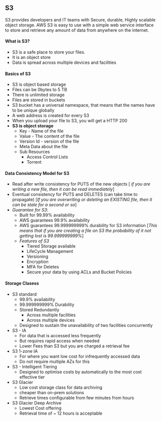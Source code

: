 

## S3
S3 provides developers and IT teams with Secure, durable, Highly scalable object storage. AWS S3 is easy to use with a simple web service interface to store and retrieve any amount of data from anywhere on the internet.
#### What is S3?
* S3 is a safe place to store your files. 
* It is an object store
* Data is spread across multiple devices and facilities

#### Basics of S3
* S3 is object based storage
* Files can be 0bytes to 5 TB
* There is unlimited storage
* Files are stored in buckets
* S3 bucket has a universal namespace, that means that the names have to be unique globally
*  A web address is created for every S3
* When you upload your file to S3, you will get a HTTP 200
* **S3 is object storage**
	* Key - Name of the file
	* Value - The content of the file
	* Version Id - version of the file
	* Meta Data about the file
	* Sub Resources
		* Access Control Lists
		* Torrent
#### Data Consistency Model for S3
* Read after write consistency for PUTS of the new objects [ *if you are writing a new file, then it can be read immediately*]
* Eventual consistency for PUTS and DELETES (can take time to propagate) [*If you are overwriting or deleting an EXISTING file, then it can be stale for a second or so*]
* *Guarantee for S3*:
	* Built for 99.99% availability
	* AWS guarantees 99.9% availability
	* AWS guarantees 99.999999999% durability for S3 information [*This means that if you are creating a file on S3 the probability of it not getting lost is 99.999999999%*]
	* *Features of S3*
		* Tiered Storage available
		* LifeCycle Management
		* Versioning
		* Encryption
		* MFA for Deletes
		* Secure your data by using ACLs and Bucket Policies
#### Storage Clasess
* S3 standard
	* 99.9% availability
	* 99.999999999% Durability
	* Stored Redundantly
		* Across multiple facilities
		* Across multiple devices
	* Designed to sustain the unavailability of two facilities concurrently
* S3 - IA
	* For data that is accessed less frequently
	* But requires rapid access when needed
	* Lower Fees than S3 but you are charged a retrieval fee
* S3 1-zone IA
	* For where you want low cost for infrequently accessed data
	* Do not require multiple AZs for this
* S3 - Intelligent Tiering
	* Designed to optimise costs by automatically to the most cost effective tier 
* S3 Glacier
	* Low cost storage class for data archiving
	* cheaper than on-prem solutions
	* Retrieve times configurable from few minutes from hours
* S3 Glacier Deep Archive
	* Lowest Cost offering
	* Retrieval time of ~ 12 hours is acceptable 


<!--stackedit_data:
eyJoaXN0b3J5IjpbNTgxMzY4NDA2LC0yMDQ2Mjc3OTMwXX0=
-->
